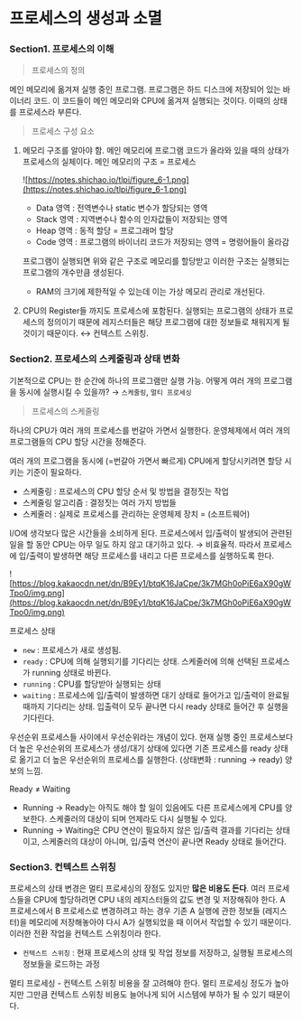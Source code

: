 # 프로세스의 생성과 소멸 

### Section1. 프로세스의 이해

> 프로세스의 정의

메인 메모리에 옮겨져 실행 중인 프로그램. 프로그램은 하드 디스크에 저장되어 있는 바이너리 코드. 이 코드들이 메인 메모리와 CPU에 옮겨져 실행되는 것이다. 이때의 상태를 프로세스라 부른다. 

> 프로세스 구성 요소

1. 메모리 구조를 알아야 함. 메인 메모리에 프로그램 코드가 올라와 있을 때의 상태가 프로세스의 실체이다. 메인 메모리의 구조 = 프로세스

    ![https://notes.shichao.io/tlpi/figure_6-1.png](https://notes.shichao.io/tlpi/figure_6-1.png)

    - Data 영역 : 전역변수나 static 변수가 할당되는 영역
    - Stack 영역 : 지역변수나 함수의 인자값들이 저장되는 영역
    - Heap 영역 : 동적 할당 = 프로그래머 할당
    - Code 영역 : 프로그램의 바이너리 코드가 저장되는 영역 = 명령어들이 올라감

    프로그램이 실행되면 위와 같은 구조로 메모리를 할당받고 이러한 구조는 실행되는 프로그램의 개수만큼 생성된다. 

     * RAM의 크기에 제한적일 수 있는데 이는 가상 메모리 관리로 개선된다. 

2. CPU의 Register들 까지도 프로세스에 포함된다. 실행되는 프로그램의 상태가 프로세스의 정의이기 때문에 레지스터들은 해당 프로그램에 대한 정보들로 채워지게 될 것이기 때문이다. ↔ 컨텍스트 스위칭. 

### Section2. 프로세스의 스케줄링과 상태 변화

기본적으로 CPU는 한 순간에 하나의 프로그램만 실행 가능. 어떻게 여러 개의 프로그램을 동시에 실행시킬 수 있을까? → `스케줄링`, `멀티 프로세싱` 

> 프로세스의 스케줄링

하나의 CPU가 여러 개의 프로세스를 번갈아 가면서 실행한다. 운영체제에서 여러 개의 프로그램들의 CPU 할당 시간을 정해준다. 

여러 개의 프로그램을 동시에 (=번갈아 가면서 빠르게) CPU에게 할당시키려면 할당 시키는 기준이 필요하다. 

- 스케줄링 : 프로세스의 CPU 할당 순서 및 방법을 결정짓는 작업
- 스케줄링 알고리즘 : 결정짓는 여러 가지 방법들
- 스케줄러 : 실제로 프로세스를 관리하는 운영체제 장치 = (소프트웨어)

I/O에 생각보다 많은 시간들을 소비하게 된다. 프로세스에서 입/출력이 발생되어 관련된 일을 할 동안 CPU는 아무 일도 하지 않고 대기하고 있다. → 비효율적. 따라서 프로세스에 입/출력이 발생하면 해당 프로세스를 내리고 다른 프로세스를 실행하도록 한다. 

![https://blog.kakaocdn.net/dn/B9Ey1/btqK16JaCpe/3k7MGh0oPiE6aX90gWTpo0/img.png](https://blog.kakaocdn.net/dn/B9Ey1/btqK16JaCpe/3k7MGh0oPiE6aX90gWTpo0/img.png)

프로세스 상태

- `new`  : 프로세스가 새로 생성됨.
- `ready` : CPU에 의해 실행되기를 기다리는 상태. 스케줄러에 의해 선택된 프로세스가 running 상태로 바뀐다.
- `running` : CPU를 할당받아 실행되는 상태
- `waiting` : 프로세스에 입/출력이 발생하면 대기 상태로 들어가고 입/출력이 완료될 때까지 기다리는 상태. 입출력이 모두 끝나면 다시 ready 상태로 들어간 후 실행을 기다린다.

우선순위
프로세스들 사이에서 우선순위라는 개념이 있다. 현재 실행 중인 프로세스보다 더 높은 우선순위의 프로세스가 생성/대기 상태에 있다면 기존 프로세스를 ready 상태로 옮기고 더 높은 우선순위의 프로세스를 실행한다. (상태변화 : running → ready) 양보의 느낌. 

Ready ≠ Waiting

- Running → Ready는 아직도 해야 할 일이 있음에도 다른 프로세스에게 CPU를 양보한다. 스케줄러의 대상이 되며 언제라도 다시 실행될 수 있다. 
- Running → Waiting은 CPU 연산이 필요하지 않은 입/출력 결과를 기다리는 상태이고, 스케줄러의 대상이 아니며, 입/출력 연산이 끝나면 Ready 상태로 들어간다.  

### Section3. 컨텍스트 스위칭

프로세스의 상태 변경은 멀티 프로세싱의 장점도 있지만 **많은 비용도 든다**.  여러 프로세스들을 CPU에 할당하려면 CPU 내의 레지스터들의 값도 변경 및 저장해줘야 한다. A 프로세스에서 B 프로세스로 변경하려고 하는 경우 기존 A 실행에 관한 정보들 (레지스터)을 메모리에 저장해놓아야 다시 A가 실행되었을 때 이어서 작업할 수 있기 때문이다. 이러한 전환 작업을 컨텍스트 스위칭이라 한다. 

- `컨텍스트 스위칭` : 현재 프로세스의 상태 및 작업 정보를 저장하고, 실행될 프로세스의 정보들을 로드하는 과정

멀티 프로세싱 - 컨텍스트 스위칭 비용을 잘 고려해야 한다. 멀티 프로세싱 정도가 높아지만 그만큼 컨텍스트 스위칭 비용도 늘어나게 되어 시스템에 부하가 될 수 있기 때문이다.
